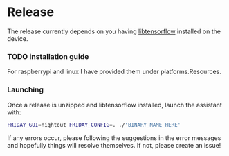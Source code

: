 # Release

The release currently depends on you having [libtensorflow](https://www.tensorflow.org/install/lang_c) installed on the device. 


### TODO installation guide

For raspberrypi and linux I have provided them under platforms.Resources.


### Launching

Once a release is unzipped and libtensorflow installed, launch the assistant with:

```bash
FRIDAY_GUI=nightout FRIDAY_CONFIG=. ./'BINARY_NAME_HERE'
```

If any errors occur, please following the suggestions in the error messages and hopefully things will resolve themselves. If not, please create an issue!
